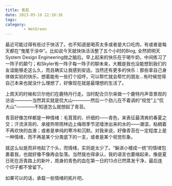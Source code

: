 ```yaml
---
title: 青苔
date: 2023-05-16 22:10:16
tags:
category:
        - WetGreen
---
```

最近可能过得有些过于快活了。也不知道是喝茶太多或者是大口吃肉，有或者是每天都在“曳尾于涂中”。比如说今天就快快活活整了五个小时的Blog, 全然把明天 System Design Engineering抛之脑后。早上起来的快乐在于喝牛奶，中间练习了一阵子的颠勺；和Skyler有一阵子每一阵子的聊未来，大概是我也没能想到我们的友谊能够走这么久，而且确实让我感到安适。当然还有更多的快乐：那些拿自己身体做实验的快乐，想着能有一些打个招呼，可以帮忙就会帮忙的朋友...有时候觉得自己本来也就没什么理想了，好像现在就是最理想的生活了。

<!--more-->
上周天的时候和贝尔他们在鹿特丹行走。当时配合贝尔来做一个鹿特丹声音景观的访谈————当然其实就是侃大山————然后一个劲儿在不着调的“视觉”上“侃大山”————不知道怎么就想起了青苔。

青苔好像怎样都是一种情绪：毛茸茸的、纤细的——青色，来表征最清爽的春夏之交；汗流浃背的、承接热带雨林边上梅雨季节泥墙渗出来的水的——潮湿，粘稠着不再欢快的血液；或者是单纯的寒冷和沉默。对我来说，好像青苔在一定程度上是一种情绪，而不再是某个分类底下的一支，或者是某个视觉形象。

就这么似是而非地起了个头，而情绪，实则是太少了。“躲进小楼成一统”的情绪包裹着我，也就好像不像再会坠落。当然我也得承认，我的语言也萎缩起来，像是夏日死在沥青路上的新叶，周身的青色的血在第一日的13点已然蒸发干净，最后连个印子都不曾留下。

如果可以的话，承载一些情绪的拓片吧。